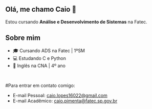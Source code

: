 ## Olá, me chamo Caio 👋

Estou cursando **Análise e Desenvolvimento de Sistemas** na Fatec.
 <br>
## Sobre mim

- 🎓 Cursando ADS na Fatec | 1ºSM
- 💻 Estudando C e Python
- 📕 Inglês na CNA | 4º ano
<br>
  

#Para entrar em contato comigo:
- E-mail Pessoal: caio.lopes16022@gmail.com 
- E-mail Acadêmico: caio.pimenta@fatec.sp.gov.br 
<br>



<!--
**Caio-Lopes16/Caio-Lopes16** is a ✨ _special_ ✨ repository because its `README.md` (this file) appears on your GitHub profile.

Here are some ideas to get you started:

- 🔭 I’m currently working on ...
- 🌱 I’m currently learning ...
- 👯 I’m looking to collaborate on ...
- 🤔 I’m looking for help with ...
- 💬 Ask me about ...
- 📫 How to reach me: ...
- 😄 Pronouns: ...
- ⚡ Fun fact: ...
-->
